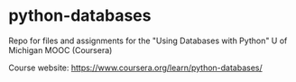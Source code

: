 # python-databases

Repo for files and assignments for the "Using Databases with Python" U of Michigan MOOC (Coursera)

Course website: https://www.coursera.org/learn/python-databases/
